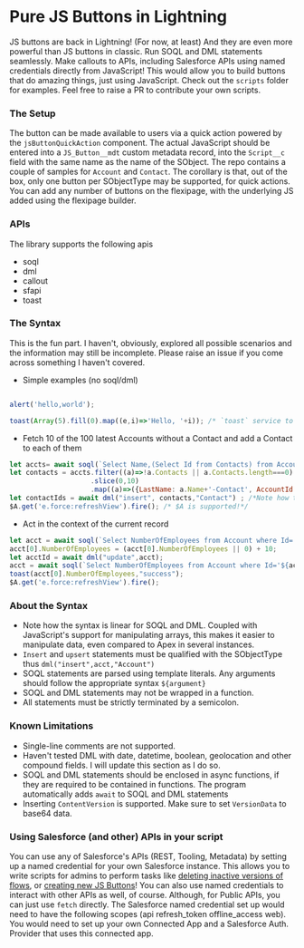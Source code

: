 # Pure JS Buttons in Lightning

JS buttons are back in Lightning! (For now, at least) And they are even more powerful than JS buttons in classic. Run SOQL and DML statements seamlessly. Make callouts to APIs, including Salesforce APIs using named credentials directly from JavaScript! This would allow you to build buttons that do amazing things, just using JavaScript. Check out the `scripts` folder for examples. Feel free to raise a PR to contribute your own scripts.

### The Setup

The button can be made available to users via a quick action powered by the `jsButtonQuickAction` component. The actual JavaScript should be entered into a `JS_Button__mdt` custom metadata record, into the `Script__c` field with the same name as the name of the SObject. The repo contains a couple of samples for `Account` and `Contact`. The corollary is that, out of the box, only one button per SObjectType may be supported, for quick actions. You can add any number of buttons on the flexipage, with the underlying JS added using the flexipage builder.

### APIs

The library supports the following apis

* soql
* dml
* callout
* sfapi
* toast

### The Syntax

This is the fun part. I haven't, obviously, explored all possible scenarios and the information may still be incomplete. Please raise an issue if you come across something I haven't covered.

* Simple examples (no soql/dml)

```js

alert('hello,world');
```

```js
toast(Array(5).fill(0).map((e,i)=>'Hello, '+i)); /* `toast` service to show message toasts */
```

* Fetch 10 of the 100 latest Accounts without a Contact and add a Contact to each of them

```js
let accts= await soql(`Select Name,(Select Id from Contacts) from Account order by createddate desc limit 100`); /* Querying child records is supported */
let contacts = accts.filter((a)=>!a.Contacts || a.Contacts.length===0)
                    .slice(0,10)
                    .map((a)=>({LastName: a.Name+'-Contact', AccountId: a.Id}));
let contactIds = await dml("insert", contacts,"Contact") ; /*Note how the SObjectType has been specified. This is required for insert and upsert*/
$A.get('e.force:refreshView').fire(); /* $A is supported!*/
```

* Act in the context of the current record

```js
let acct = await soql(`Select NumberOfEmployees from Account where Id='${recordId}'`); /* Note the use of template literal syntax to resolve variable values in the query */
acct[0].NumberOfEmployees = (acct[0].NumberOfEmployees || 0) + 10;
let acctId = await dml("update",acct);
acct = await soql(`Select NumberOfEmployees from Account where Id='${acctId}'`);
toast(acct[0].NumberOfEmployees,"success");
$A.get('e.force:refreshView').fire();
```

### About the Syntax

* Note how the syntax is linear for SOQL and DML. Coupled with JavaScript's support for manipulating arrays, this makes it easier to manipulate data, even compared to Apex in several instances.
* `Insert` and `upsert` statements must be qualified with the SObjectType thus `dml("insert",acct,"Account")`
* SOQL statements are parsed using template literals. Any arguments should follow the appropriate syntax `${argument}`
* SOQL and DML statements may not be wrapped in a function.
* All statements must be strictly terminated by a semicolon.

### Known Limitations

* Single-line comments are not supported. 
* Haven't tested DML with date, datetime, boolean, geolocation and other compound fields. I will update this section as I do so.
* SOQL and DML statements should be enclosed in async functions, if they are required to be contained in functions. The program automatically adds `await` to SOQL and DML statements
* Inserting `ContentVersion` is supported. Make sure to set `VersionData` to base64 data.

### Using Salesforce (and other) APIs in your script

You can use any of Salesforce's APIs (REST, Tooling, Metadata) by setting up a named credential for your own Salesforce instance. This allows you to write scripts for admins to perform tasks like [deleting inactive versions of flows](scripts/jsButton/deleteInactiveFlowVersions.js), or [creating new JS Buttons](scripts/jsButton/createNewJSButton.js)! You can also use named credentials to interact with other APIs as well, of course. Although, for Public APIs, you can just use `fetch` directly. The Salesforce named credential set up would need to have the following scopes (api refresh_token offline_access web). You would need to set up your own Connected App and a Salesforce Auth. Provider that uses this connected app.
